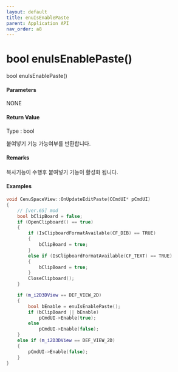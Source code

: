 ```yaml
---
layout: default
title: enuIsEnablePaste
parent: Application API
nav_order: a8
---
```

# bool enuIsEnablePaste\(\)

bool enuIsEnablePaste\(\)

#### Parameters

NONE

#### Return Value

Type : bool

붙여넣기 기능 가능여부를 반환합니다.

#### Remarks

복사기능이 수행후 붙여넣기 기능이 활성화 됩니다.

#### Examples

```cpp
void CenuSpaceView::OnUpdateEditPaste(CCmdUI* pCmdUI)
{
	// [ver.65] mod
	bool bClipBoard = false;
	if (OpenClipboard() == true)
	{
		if (IsClipboardFormatAvailable(CF_DIB) == TRUE)
		{
			bClipBoard = true;
		}
		else if (IsClipboardFormatAvailable(CF_TEXT) == TRUE)
		{
			bClipBoard = true;
		}
		CloseClipboard();
	}

	if (m_i2D3DView == DEF_VIEW_2D)
	{
		bool bEnable = enuIsEnablePaste();
		if (bClipBoard || bEnable)
			pCmdUI->Enable(true);
		else
			pCmdUI->Enable(false);
	}
	else if (m_i2D3DView == DEF_VIEW_2D)
	{
		pCmdUI->Enable(false);
	}
}
```




